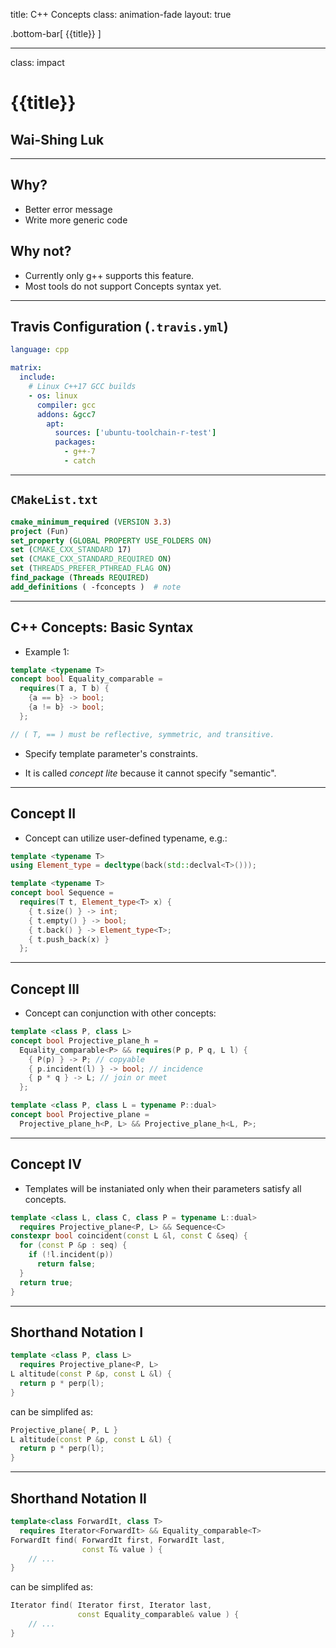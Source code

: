 title: C++ Concepts 
class: animation-fade 
layout: true

<!-- This slide will serve as the base layout for all your slides -->
.bottom-bar[
  {{title}}
]

---

class: impact

{{title}}
=========

Wai-Shing Luk
-------------

---

Why?
----

- Better error message
- Write more generic code

Why not?
--------

- Currently only g++ supports this feature.
- Most tools do not support Concepts syntax yet.

---

Travis Configuration (`.travis.yml`)
--------------------

```yaml
language: cpp

matrix:
  include:
    # Linux C++17 GCC builds
    - os: linux
      compiler: gcc
      addons: &gcc7
        apt:
          sources: ['ubuntu-toolchain-r-test']
          packages:
            - g++-7
            - catch
```

---

`CMakeList.txt`
-------------

```cmake
cmake_minimum_required (VERSION 3.3)
project (Fun)
set_property (GLOBAL PROPERTY USE_FOLDERS ON)
set (CMAKE_CXX_STANDARD 17)
set (CMAKE_CXX_STANDARD_REQUIRED ON)
set (THREADS_PREFER_PTHREAD_FLAG ON)
find_package (Threads REQUIRED)
add_definitions ( -fconcepts )  # note
```

---

C++ Concepts: Basic Syntax
--------------------------

- Example 1:

```cpp
template <typename T>
concept bool Equality_comparable =
  requires(T a, T b) {
    {a == b} -> bool;
    {a != b} -> bool;
  };

// ( T, == ) must be reflective, symmetric, and transitive.
```

- Specify template parameter's constraints.

- It is called *concept lite* because it cannot specify "semantic".

---

Concept II
----------

- Concept can utilize user-defined typename, e.g.:

```cpp
template <typename T>
using Element_type = decltype(back(std::declval<T>()));

template <typename T>
concept bool Sequence =
  requires(T t, Element_type<T> x) {
    { t.size() } -> int;
    { t.empty() } -> bool;
    { t.back() } -> Element_type<T>;
    { t.push_back(x) }
  };
```

---

Concept III
-----------

- Concept can conjunction with other concepts:

```cpp
template <class P, class L>
concept bool Projective_plane_h =
  Equality_comparable<P> && requires(P p, P q, L l) {
    { P(p) } -> P; // copyable
    { p.incident(l) } -> bool; // incidence
    { p * q } -> L; // join or meet
  };

template <class P, class L = typename P::dual>
concept bool Projective_plane =
  Projective_plane_h<P, L> && Projective_plane_h<L, P>;
```

---

Concept IV
------------

- Templates will be instaniated only when their parameters satisfy all
    concepts.

```cpp
template <class L, class C, class P = typename L::dual>
  requires Projective_plane<P, L> && Sequence<C>
constexpr bool coincident(const L &l, const C &seq) {
  for (const P &p : seq) {
    if (!l.incident(p))
      return false;
  }
  return true;
}
```

---

Shorthand Notation I
--------------------

```cpp
template <class P, class L>
  requires Projective_plane<P, L>
L altitude(const P &p, const L &l) {
  return p * perp(l);
}
```

can be simplifed as:

```cpp
Projective_plane{ P, L }
L altitude(const P &p, const L &l) {
  return p * perp(l);
}
```

---

Shorthand Notation II
---------------------

```cpp
template<class ForwardIt, class T>
  requires Iterator<ForwardIt> && Equality_comparable<T>
ForwardIt find( ForwardIt first, ForwardIt last, 
                const T& value ) {
    // ...
}
```

can be simplifed as:

```cpp
Iterator find( Iterator first, Iterator last, 
               const Equality_comparable& value ) {
    // ...
}
```
